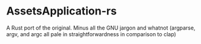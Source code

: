 # AssetsApplication-rs
A Rust port of the original. Minus all the GNU jargon and whatnot (argparse, argv, and argc all pale in straightforwardness in comparison to clap)
